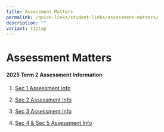 ```yaml
---
title: Assessment Matters
permalink: /quick-links/student-links/assessment-matters/
description: ""
variant: tiptap
---
```

<h1>Assessment Matters</h1>
<h4>2025 Term 2 Assessment Information</h4>
<ol data-tight="true" class="tight">
<li>
<p><a href="/files/2025_T2_Assessment_Info_for_students_Sec_1_WA2_V2_1.pdf" rel="noopener nofollow" target="_blank">Sec 1 Assessment Info</a>
</p>
</li>
<li>
<p><a href="/files/2025_T2_Assessment_Info_for_students_Sec_2_WA2_V2_1.pdf" rel="noopener nofollow" target="_blank">Sec 2 Assessment Info</a>
</p>
</li>
<li>
<p><a href="/files/2025_T2_Assessment_Info_for_students_Sec_3_WA2_V2__2__1.pdf" rel="noopener nofollow" target="_blank">Sec 3 Assessment Info</a>
</p>
</li>
<li>
<p><a href="/files/2025_T2_Assessment_Info_for_students_Sec_4_5_WA2_V2_2.pdf" rel="noopener nofollow" target="_blank">Sec 4 &amp; Sec 5 Assessment Info</a>
</p>
</li>
</ol>
<p></p>
<p></p>
<p></p>